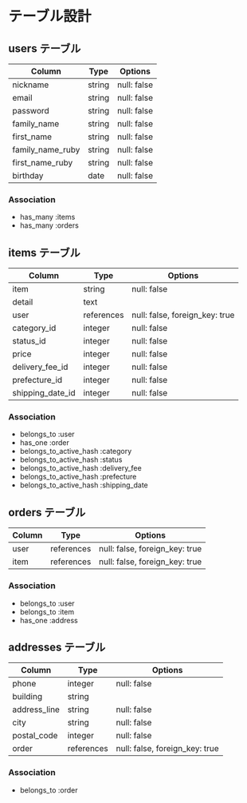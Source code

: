 # テーブル設計

## users テーブル

| Column           | Type   | Options     |
| ---------------- | ------ | ----------- |
| nickname         | string | null: false |
| email            | string | null: false |
| password         | string | null: false |
| family_name      | string | null: false |
| first_name       | string | null: false |
| family_name_ruby | string | null: false |
| first_name_ruby  | string | null: false |
| birthday         | date   | null: false |


### Association

- has_many :items
- has_many :orders

## items テーブル

| Column           | Type       | Options                        |
| -----------------| ---------- | ------------------------------ |
| item             | string     | null: false                    |
| detail           | text       |                                |
| user             | references | null: false, foreign_key: true |
| category_id      | integer    | null: false                    |
| status_id        | integer    | null: false                    |
| price            | integer    | null: false                    |
| delivery_fee_id  | integer    | null: false                    |
| prefecture_id    | integer    | null: false                    |
| shipping_date_id | integer    | null: false                    |


### Association

- belongs_to :user
- has_one :order
- belongs_to_active_hash :category
- belongs_to_active_hash :status
- belongs_to_active_hash :delivery_fee
- belongs_to_active_hash :prefecture
- belongs_to_active_hash :shipping_date

## orders テーブル

| Column | Type       | Options                        |
| ------ | ---------- | ------------------------------ |
| user   | references | null: false, foreign_key: true |
| item   | references | null: false, foreign_key: true |

### Association

- belongs_to :user
- belongs_to :item
- has_one :address

## addresses テーブル

| Column       | Type       | Options                        |
| ------------ | ---------- | ------------------------------ |
| phone        | integer    | null: false                    |
| building     | string     |                                |
| address_line | string     | null: false                    |
| city         | string     | null: false                    |
| postal_code  | integer    | null: false                    |
| order        | references | null: false, foreign_key: true |

### Association

- belongs_to :order